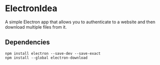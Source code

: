 # ElectronIdea

A simple Electron app that allows you to authenticate to a website and then download multiple files from it.


## Dependencies

```
npm install electron --save-dev --save-exact
npm install --global electron-download
```
